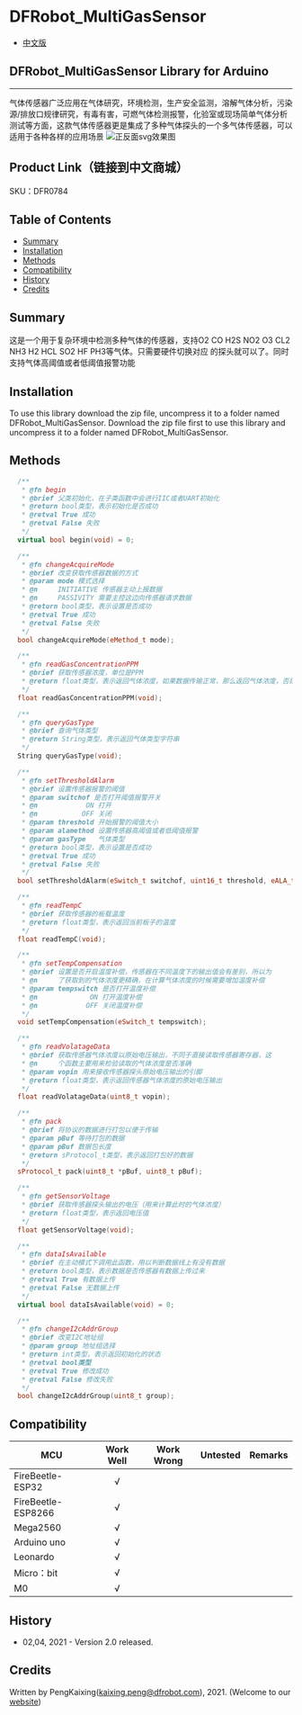 # DFRobot_MultiGasSensor
- [中文版](./README_CN.md)

## DFRobot_MultiGasSensor Library for Arduino
---------------------------------------------------------
气体传感器广泛应用在气体研究，环境检测，生产安全监测，溶解气体分析，污染源/排放口规律研究，有毒有害，可燃气体检测报警，化验室或现场简单气体分析测试等方面，这款气体传感器更是集成了多种气体探头的一个多气体传感器，可以适用于各种各样的应用场景
![正反面svg效果图](./resources/images/DFR0784svg1.png)

## Product Link（链接到中文商城）
SKU：DFR0784

## Table of Contents

* [Summary](#summary)
* [Installation](#installation)
* [Methods](#methods)
* [Compatibility](#compatibility)
* [History](#history)
* [Credits](#credits)

## Summary

这是一个用于复杂环境中检测多种气体的传感器，支持O2 CO H2S 
NO2 O3 CL2 NH3 H2 HCL SO2 HF PH3等气体。只需要硬件切换对应
的探头就可以了。同时支持气体高阈值或者低阈值报警功能

## Installation

To use this library download the zip file, uncompress it to a folder named DFRobot_MultiGasSensor.
Download the zip file first to use this library and uncompress it to a folder named DFRobot_MultiGasSensor.

## Methods

```C++
  /**
   * @fn begin
   * @brief 父类初始化，在子类函数中会进行IIC或者UART初始化
   * @return bool类型，表示初始化是否成功
   * @retval True 成功
   * @retval False 失败
   */
  virtual bool begin(void) = 0;

  /**
   * @fn changeAcquireMode
   * @brief 改变获取传感器数据的方式
   * @param mode 模式选择
   * @n     INITIATIVE 传感器主动上报数据
   * @n     PASSIVITY 需要主控这边向传感器请求数据
   * @return bool类型，表示设置是否成功
   * @retval True 成功
   * @retval False 失败
   */
  bool changeAcquireMode(eMethod_t mode);

  /**
   * @fn readGasConcentrationPPM
   * @brief 获取传感器浓度，单位是PPM
   * @return float类型，表示返回气体浓度，如果数据传输正常，那么返回气体浓度，否则，返回0.0
   */
  float readGasConcentrationPPM(void);

  /**
   * @fn queryGasType
   * @brief 查询气体类型
   * @return String类型，表示返回气体类型字符串
   */
  String queryGasType(void);

  /**
   * @fn setThresholdAlarm
   * @brief 设置传感器报警的阈值
   * @param switchof 是否打开阈值报警开关
   * @n            ON 打开     
   * @n           OFF 关闭
   * @param threshold 开始报警的阈值大小
   * @param alamethod 设置传感器高阈值或者低阈值报警
   * @param gasType   气体类型
   * @return bool类型，表示设置是否成功
   * @retval True 成功
   * @retval False 失败
   */
  bool setThresholdAlarm(eSwitch_t switchof, uint16_t threshold, eALA_t alamethod, String gasType);

  /**
   * @fn readTempC
   * @brief 获取传感器的板载温度
   * @return float类型，表示返回当前板子的温度
   */
  float readTempC(void);

  /**
   * @fn setTempCompensation
   * @brief 设置是否开启温度补偿，传感器在不同温度下的输出值会有差别，所以为
   * @n     了获取到的气体浓度更精确，在计算气体浓度的时候需要增加温度补偿
   * @param tempswitch 是否打开温度补偿
   * @n             ON 打开温度补偿
   * @n            OFF 关闭温度补偿
   */
  void setTempCompensation(eSwitch_t tempswitch);

  /**
   * @fn readVolatageData
   * @brief 获取传感器气体浓度以原始电压输出，不同于直接读取传感器寄存器，这
   * @n     个函数主要用来检验读取的气体浓度是否准确
   * @param vopin 用来接收传感器探头原始电压输出的引脚
   * @return float类型，表示返回传感器气体浓度的原始电压输出
   */
  float readVolatageData(uint8_t vopin);

  /**
   * @fn pack
   * @brief 将协议的数据进行打包以便于传输
   * @param pBuf 等待打包的数据
   * @param pBuf 数据包长度  
   * @return sProtocol_t类型，表示返回打包好的数据
   */
  sProtocol_t pack(uint8_t *pBuf, uint8_t pBuf);

  /**
   * @fn getSensorVoltage
   * @brief 获取传感器探头输出的电压（用来计算此时的气体浓度）
   * @return float类型，表示返回电压值
   */
  float getSensorVoltage(void);

  /**
   * @fn dataIsAvailable
   * @brief 在主动模式下调用此函数，用以判断数据线上有没有数据
   * @return bool类型，表示数据是否传感器有数据上传过来
   * @retval True 有数据上传
   * @retval False 无数据上传
   */
  virtual bool dataIsAvailable(void) = 0;

  /**
   * @fn changeI2cAddrGroup
   * @brief 改变I2C地址组
   * @param group 地址组选择
   * @return int类型，表示返回初始化的状态
   * @retval bool类型
   * @retval True 修改成功
   * @retval False 修改失败
   */
  bool changeI2cAddrGroup(uint8_t group);
```
## Compatibility

MCU                | Work Well | Work Wrong | Untested  | Remarks
------------------ | :----------: | :----------: | :---------: | -----
FireBeetle-ESP32  |      √       |             |            | 
FireBeetle-ESP8266|      √       |              |             | 
Mega2560  |      √       |             |            | 
Arduino uno |       √      |             |            | 
Leonardo  |      √       |              |             | 
Micro：bit  |      √       |              |             | 
M0  |      √       |              |             | 

## History

- 02,04, 2021 - Version 2.0 released.


## Credits

Written by PengKaixing(kaixing.peng@dfrobot.com), 2021. (Welcome to our [website](https://www.dfrobot.com/))